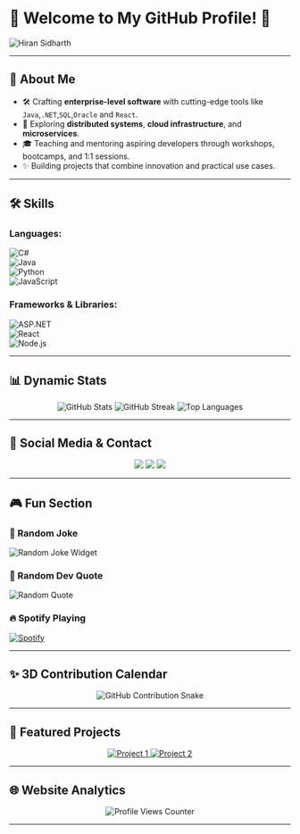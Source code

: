 
# 🌟 Welcome to My GitHub Profile! 🌟  

<!-- ![Header](https://readme-headers.vercel.app/api?text=Welcome%20to%20My%20GitHub%20Profile!&color=blueviolet)  -->
<p>
<img src="https://capsule-render.vercel.app/api?type=waving&color=gradient&height=150&width=1000px&section=header&text=%20Hiran%20Sidharth&fontSize=50&fontAlign=22&fontAlignY=40&desc=Software%20Engineer%20|%20Corporate%20Trainer%20|%20Developer%20Mentor&descAlign=68&descAlignY=70&descFontSize=3" alt="Hiran Sidharth"/>
</p>

---

## 🚀 About Me  

- 🛠️ Crafting **enterprise-level software** with cutting-edge tools like `Java`,`.NET`,`SQL`,`Oracle` and `React`.  
- 🌱 Exploring **distributed systems**, **cloud infrastructure**, and **microservices**.  
- 🎓 Teaching and mentoring aspiring developers through workshops, bootcamps, and 1:1 sessions.  
- ✨ Building projects that combine innovation and practical use cases.  

---

## 🛠️ Skills  
### **Languages:**  
![C#](https://img.shields.io/badge/-C%23-239120?style=flat-square&logo=c-sharp&logoColor=white)  
![Java](https://img.shields.io/badge/-Java-007396?style=flat-square&logo=java&logoColor=white)  
![Python](https://img.shields.io/badge/-Python-3776AB?style=flat-square&logo=python&logoColor=white)  
![JavaScript](https://img.shields.io/badge/-JavaScript-F7DF1E?style=flat-square&logo=javascript&logoColor=black)  

### **Frameworks & Libraries:**  
![ASP.NET](https://img.shields.io/badge/-ASP.NET-512BD4?style=flat-square&logo=.net&logoColor=white)  
![React](https://img.shields.io/badge/-React-61DAFB?style=flat-square&logo=react&logoColor=black)  
![Node.js](https://img.shields.io/badge/-Node.js-339933?style=flat-square&logo=node.js&logoColor=white)  

---

## 📊 Dynamic Stats  
<p align="center">
  <img src="https://github-readme-stats.vercel.app/api?username=YourUsername&show_icons=true&theme=radical" alt="GitHub Stats"/>
  <img src="https://github-readme-streak-stats.herokuapp.com/?user=YourUsername&theme=radical" alt="GitHub Streak"/>
  <img src="https://github-readme-stats.vercel.app/api/top-langs/?username=YourUsername&layout=compact&theme=radical" alt="Top Languages"/>
</p>  

---

## 🔗 Social Media & Contact  

<p align="center">
  <a href="https://linkedin.com/in/YourProfile"><img src="https://img.shields.io/badge/-LinkedIn-0077B5?style=flat-square&logo=linkedin&logoColor=white"/></a>
  <a href="mailto:YourEmail"><img src="https://img.shields.io/badge/-Gmail-D14836?style=flat-square&logo=gmail&logoColor=white"/></a>
  <a href="https://YourPortfolioURL.com"><img src="https://img.shields.io/badge/-Portfolio-000000?style=flat-square&logo=github&logoColor=white"/></a>
</p>  

---

## 🎮 Fun Section  

### **🌟 Random Joke**  
![Random Joke Widget](https://readme-jokes.vercel.app/api)  

### **🎯 Random Dev Quote**  
![Random Quote](https://quotes-github-readme.vercel.app/api?type=horizontal&theme=radical)  

### **🔥 Spotify Playing**  
[![Spotify](https://novatorem-yourusername.vercel.app/api/spotify)](https://open.spotify.com/)  

---

## ✨ 3D Contribution Calendar  
<p align="center">
  <img src="https://github.com/YourUsername/YourUsername/raw/main/github-contribution-grid-snake.svg" alt="GitHub Contribution Snake" />
</p>

---

## 🚀 Featured Projects  

<p align="center">
  <a href="https://github.com/YourUsername/Project1">
    <img src="https://github-readme-stats.vercel.app/api/pin/?username=YourUsername&repo=Project1&theme=radical" alt="Project 1"/>
  </a>
  <a href="https://github.com/YourUsername/Project2">
    <img src="https://github-readme-stats.vercel.app/api/pin/?username=YourUsername&repo=Project2&theme=radical" alt="Project 2"/>
  </a>
</p>

---

## 🌐 Website Analytics  

<p align="center">
  <img src="https://profile-counter.glitch.me/YourUsername/count.svg" alt="Profile Views Counter"/>
</p>

---
